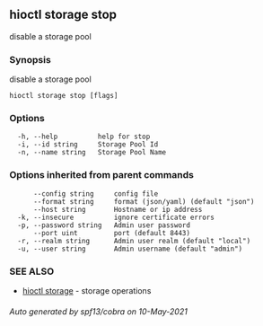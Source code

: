 ## hioctl storage stop

disable a storage pool

### Synopsis

disable a storage pool

```
hioctl storage stop [flags]
```

### Options

```
  -h, --help          help for stop
  -i, --id string     Storage Pool Id
  -n, --name string   Storage Pool Name
```

### Options inherited from parent commands

```
      --config string     config file
      --format string     format (json/yaml) (default "json")
      --host string       Hostname or ip address
  -k, --insecure          ignore certificate errors
  -p, --password string   Admin user password
      --port uint         port (default 8443)
  -r, --realm string      Admin user realm (default "local")
  -u, --user string       Admin username (default "admin")
```

### SEE ALSO

* [hioctl storage](hioctl_storage.md)	 - storage operations

###### Auto generated by spf13/cobra on 10-May-2021
